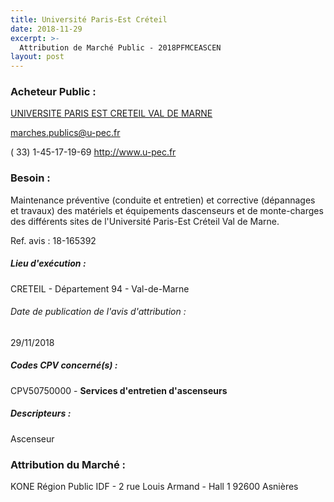 ```yaml
---
title: Université Paris-Est Créteil
date: 2018-11-29
excerpt: >-
  Attribution de Marché Public - 2018PFMCEASCEN
layout: post
---
```


### Acheteur Public : 
<a href="/acheteur-32/siren-199411117"> UNIVERSITE PARIS EST CRETEIL VAL DE MARNE</a><br/>



marches.publics@u-pec.fr

( 33) 1-45-17-19-69
http://www.u-pec.fr
### Besoin :

Maintenance préventive (conduite et entretien) et corrective (dépannages et travaux) des matériels et équipements dascenseurs et de monte-charges des différents sites de l'Université Paris-Est Créteil Val de Marne.

Ref. avis : 18-165392


##### Lieu d'exécution :

CRETEIL - Département 94 - Val-de-Marne

###### Date de publication de l'avis d'attribution : 
29/11/2018

##### Codes CPV concerné(s) :
CPV50750000 - **Services d'entretien d'ascenseurs** <br/>

##### Descripteurs :
Ascenseur <br/>

### Attribution du Marché :
KONE Région Public IDF - 2 rue Louis Armand - Hall 1 92600 Asnières <br/>
